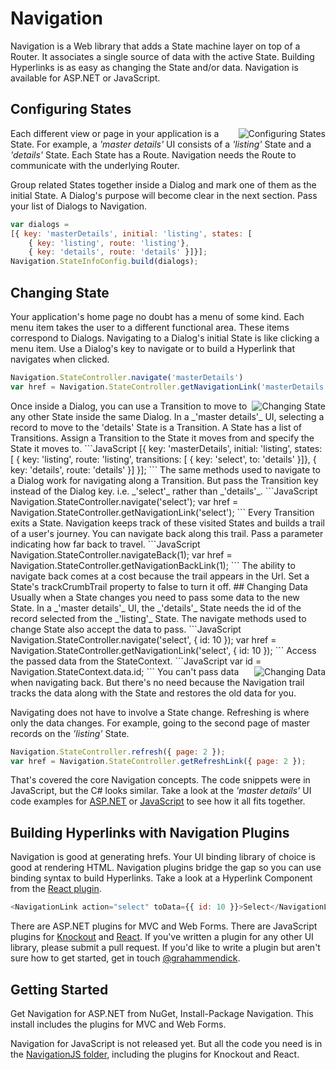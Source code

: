 # Navigation
Navigation is a Web library that adds a State machine layer on top of a Router. It associates a single source of data with the active State. Building Hyperlinks is as easy as changing the State and/or data. Navigation is available for ASP.NET or JavaScript.
## Configuring States

<img src="https://navigation4asp.files.wordpress.com/2015/03/configuringstates.png" alt="Configuring States" align="right" />

Each different view or page in your application is a State. For example, a _'master details'_ UI consists of a _'listing'_ State and a _'details'_ State. Each State has a Route. Navigation needs the Route to communicate with the underlying Router.

Group related States together inside a Dialog and mark one of them as the initial State. A Dialog's purpose will become clear in the next section. Pass your list of Dialogs to Navigation.
```JavaScript
var dialogs = 
[{ key: 'masterDetails', initial: 'listing', states: [
    { key: 'listing', route: 'listing'},
    { key: 'details', route: 'details' }]}];
Navigation.StateInfoConfig.build(dialogs);
```
## Changing State
Your application's home page no doubt has a menu of some kind. Each menu item takes the user to a different functional area. These items correspond to Dialogs. Navigating to a Dialog's initial State is like clicking a menu item. Use a Dialog's key to navigate or to build a Hyperlink that navigates when clicked.
```JavaScript
Navigation.StateController.navigate('masterDetails')
var href = Navigation.StateController.getNavigationLink('masterDetails');
```
<img src="https://navigation4asp.files.wordpress.com/2015/03/changingstate.png" alt="Changing State" align="right" />
Once inside a Dialog, you can use a Transition to move to any other State inside the same Dialog. In a _'master details'_ UI, selecting a record to move to the 'details' State is a Transition. A State has a list of Transitions. Assign a Transition to the State it moves from and specify the State it moves to.
```JavaScript
[{ key: 'masterDetails', initial: 'listing', states: [
    { key: 'listing', route: 'listing', transitions: [
        { key: 'select', to: 'details' }]},
    { key: 'details', route: 'details' }]
}];
```
The same methods used to navigate to a Dialog work for navigating along a Transition. But pass the Transition key instead of the Dialog key. i.e. _'select'_ rather than _'details'_.
```JavaScript
Navigation.StateController.navigate('select');
var href = Navigation.StateController.getNavigationLink('select');
```
Every Transition exits a State. Navigation keeps track of these visited States and builds a trail of a user's journey. You can navigate back along this trail. Pass a parameter indicating how far back to travel.
```JavaScript
Navigation.StateController.navigateBack(1);
var href = Navigation.StateController.getNavigationBackLink(1);
```
The ability to navigate back comes at a cost because the trail appears in the Url. Set a State's trackCrumbTrail property to false to turn it off.
## Changing Data
Usually when a State changes you need to pass some data to the new State. In a _'master details'_ UI, the _'details'_ State needs the id of the record selected from the _'listing'_ State. The navigate methods used to change State also accept the data to pass. 
```JavaScript
Navigation.StateController.navigate('select', { id: 10 });
var href = Navigation.StateController.getNavigationLink('select', { id: 10 });
```
Access the passed data from the StateContext.
```JavaScript
var id = Navigation.StateContext.data.id;
```
<img src="https://navigation4asp.files.wordpress.com/2015/03/changingdata.png" alt="Changing Data" align="right" />
You can't pass data when navigating back. But there's no need because the Navigation trail tracks the data along with the State and restores the old data for you.

Navigating does not have to involve a State change. Refreshing is where only the data changes. For example, going to the second page of master records on the _'listing'_ State.
```JavaScript
Navigation.StateController.refresh({ page: 2 });
var href = Navigation.StateController.getRefreshLink({ page: 2 });
```
That's covered the core Navigation concepts. The code snippets were in JavaScript, but the C# looks similar. Take a look at the _'master details'_ UI code examples for [ASP.NET](https://github.com/grahammendick/navigation/tree/master/NavigationSample) or [JavaScript](https://github.com/grahammendick/navigation/tree/master/NavigationJS/Sample) to see how it all fits together.
## Building Hyperlinks with Navigation Plugins
Navigation is good at generating hrefs. Your UI binding library of choice is good at rendering HTML. Navigation plugins bridge the gap so you can use binding syntax to build Hyperlinks. Take a look at a Hyperlink Component from the [React plugin](https://github.com/martynfrank/navigation/tree/master/NavigationJS/src/react).
```JavaScript
<NavigationLink action="select" toData={{ id: 10 }}>Select</NavigationLink>
```
There are ASP.NET plugins for MVC and Web Forms. There are JavaScript plugins for [Knockout](https://github.com/martynfrank/navigation/tree/master/NavigationJS/src/knockout) and [React](https://github.com/martynfrank/navigation/tree/master/NavigationJS/src/react). If you've written a plugin for any other UI library, please submit a pull request. If you'd like to write a plugin but aren't sure how to get started, get in touch [@grahammendick](https://twitter.com/grahammendick).
## Getting Started
Get Navigation for ASP.NET from NuGet, Install-Package Navigation. This install includes the plugins for MVC and Web Forms.

Navigation for JavaScript is not released yet. But all the code you need is in the [NavigationJS folder](https://github.com/grahammendick/navigation/tree/master/NavigationJS), including the plugins for Knockout and React.
